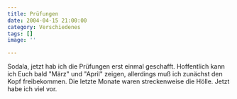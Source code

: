 ```yaml
---
title: Prüfungen
date: 2004-04-15 21:00:00
category: Verschiedenes
tags: []
image: ''

---
```


Sodala, jetzt hab ich die Prüfungen erst einmal geschafft. Hoffentlich kann ich Euch bald "März" und "April" zeigen, allerdings muß ich zunächst den Kopf freibekommen. Die letzte Monate waren streckenweise die Hölle. Jetzt habe ich viel vor.
